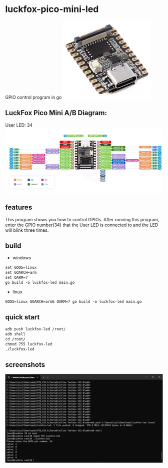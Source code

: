 # luckfox-pico-mini-led
GPIO control program in go
![gallery](images/luckfox-pico-mini.png)

## LuckFox Pico Mini A/B Diagram:
User LED: 34
![gallery](images/luckfox-pico-mini-gpio.jpg)

## features
This program shows you how to control GPIOs.
After running this program, enter the GPIO number(34) that the User LED is connected to and the LED will blink three times.

## build

- windows
```text
set GOOS=linux
set GOARCH=arm
set OARM=7
go build -o luckfox-led main.go
```

- linux
```text
GOOS=linux GOARCH=armG OARM=7 go build -o luckfox-led main.go
```

## quick start
```text
adb push luckfox-led /root/
adb shell
cd /root/
chmod 755 luckfox-led
./luckfox-led
```

## screenshots

![gallery](images/luckfox-led.png)